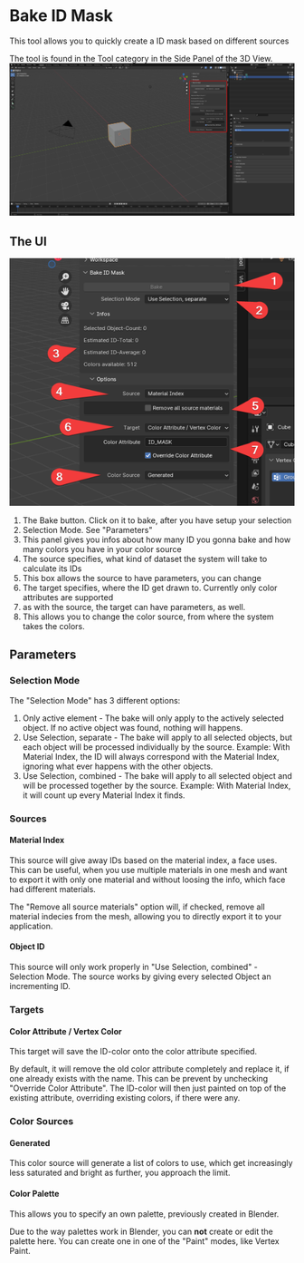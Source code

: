 # Bake ID Mask
This tool allows you to quickly create a ID mask based on different sources

The tool is found in the Tool category in the Side Panel of the 3D View.
![Panel Location](../images/bake_id_mask.panel.png)

## The UI
![UI](../images/bake_id_mask.ui.png)

1. The Bake button. Click on it to bake, after you have setup your selection
2. Selection Mode. See "Parameters"
3. This panel gives you infos about how many ID you gonna bake and how many colors you have in your color source
4. The source specifies, what kind of dataset the system will take to calculate its IDs
5. This box allows the source to have parameters, you can change
6. The target specifies, where the ID get drawn to. Currently only color attributes are supported
7. as with the source, the target can have parameters, as well.
8. This allows you to change the color source, from where the system takes the colors.

## Parameters
### Selection Mode
The "Selection Mode" has 3 different options:
1. Only active element - The bake will only apply to the actively selected object. If no active object was found, nothing will happens.
2. Use Selection, separate - The bake will apply to all selected objects, but each object will be processed individually by the source. 
Example: With Material Index, the ID will always correspond with the Material Index, ignoring what ever happens with the other objects.
3. Use Selection, combined - The bake will apply to all selected object and will be processed together by the source.
Example: With Material Index, it will count up every Material Index it finds.

### Sources
#### Material Index
This source will give away IDs based on the material index, a face uses. 
This can be useful, when you use multiple materials in one mesh and want to export it with only one material and without loosing the info, which face had different materials.

The "Remove all source materials" option will, if checked, remove all material indecies from the mesh, allowing you to directly export it to your application.

#### Object ID
This source will only work properly in "Use Selection, combined" - Selection Mode. The source works by giving every selected Object an incrementing ID.

### Targets
#### Color Attribute / Vertex Color
This target will save the ID-color onto the color attribute specified.

By default, it will remove the old color attribute completely and replace it, if one already exists with the name. This can be prevent by unchecking "Override Color Attribute".
The ID-color will then just painted on top of the existing attribute, overriding existing colors, if there were any.

### Color Sources
#### Generated
This color source will generate a list of colors to use, which get increasingly less saturated and bright as further, you approach the limit.

#### Color Palette
This allows you to specify an own palette, previously created in Blender. 

Due to the way palettes work in Blender, you can **not** create or edit the palette here. You can create one in one of the "Paint" modes, like Vertex Paint.